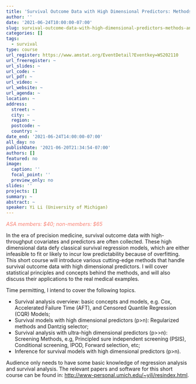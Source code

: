 ```yaml
---
title: 'Survival Outcome Data with High Dimensional Predictors: Methods and Applications'
author: ''
date: '2021-06-24T10:00:00-07:00'
slug: survival-outcome-data-with-high-dimensional-predictors-methods-and-applications
categories: []
tags:
  - survival
type: course
url_register: https://www.amstat.org/EventDetail?Eventkey=WS202110
url_freeregister: ~
url_slides: ~
url_code: ~
url_pdf: ~
url_video: ~
url_website: ~
url_agenda: ~
location: ~
address:
  street: ~
  city: ~
  region: ~
  postcode: ~
  country: ~
date_end: '2021-06-24T14:00:00-07:00'
all_day: no
publishDate: '2021-06-20T21:34:54-07:00'
authors: []
featured: no
image:
  caption: ''
  focal_point: ''
  preview_only: no
slides: ''
projects: []
summary: ~
abstract: ~
speaker: Yi Li (University of Michigan)
---
```

<span style="color: salmon;">*ASA members: $40; non-members: $65*</span>
<!--more-->
In the era of precision medicine, survival outcome data with high-throughput covariates and predictors are often collected. These high dimensional data defy classical survival regression models, which are either infeasible to fit or likely to incur low predictability because of overfitting. This short course will introduce various cutting-edge methods that handle survival outcome data with high dimensional predictors. I will cover statistical principles and concepts behind the methods, and will also discuss their applications to the real medical examples.  

Time permitting, I intend to cover the following topics.  

- Survival analysis overview: basic concepts and models, e.g. Cox, Accelerated Failure Time (AFT), and Censored Quantile Regression (CQR) Models;  
- Survival models with high dimensional predictors (p>n): Regularized methods and Dantzig selector;
- Survival analysis with ultra-high dimensional predictors (p>>n): Screening Methods, e.g, Principled sure independent screening (PSIS), Conditional screening, IPOD, Forward selection, etc;  
- Inference for survival models with high dimensional predictors (p>n).  

Audience only needs to have some basic knowledge of regression analysis and survival analysis. The relevant papers and software for this short course can be found in: http://www-personal.umich.edu/~yili/resindex.html.